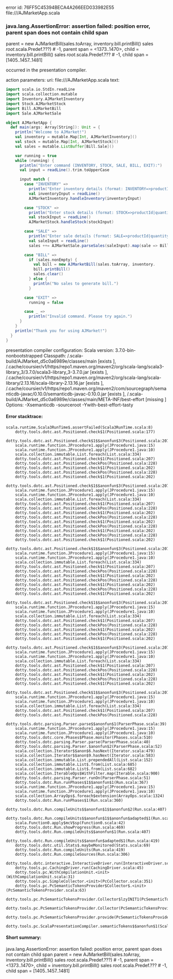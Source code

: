 error id: 76FF5C45394BECA4A266EED033982E55
file://<WORKSPACE>/AJMarketApp.scala
### java.lang.AssertionError: assertion failed: position error, parent span does not contain child span
parent      = new AJMarketBill(sales.toArray,
  inventory.bill.printBill() sales _root_.scala.Predef.???) # -1,
parent span = <1373..1470>,
child       = inventory.bill.printBill() sales _root_.scala.Predef.??? # -1,
child span  = [1405..1457..1481]

occurred in the presentation compiler.



action parameters:
uri: file://<WORKSPACE>/AJMarketApp.scala
text:
```scala
import scala.io.StdIn.readLine
import scala.collection.mutable
import Inventory.AJMarketInventory
import Stock.AJMarketStock
import Bill.AJMarketBill
import Sale.AJMarketSale

object AJMarketApp {
  def main(args: Array[String]): Unit = {
    println("Welcome to AJMarket!")
    val inventory = mutable.Map[Int, AJMarketInventory]()
    val stock = mutable.Map[Int, AJMarketStock]()
    val sales = mutable.ListBuffer[Bill.Sale]()

    var running = true
    while (running) {
      println("Enter command (INVENTORY, STOCK, SALE, BILL, EXIT):")
      val input = readLine().trim.toUpperCase

      input match {
        case "INVENTORY" =>
          println("Enter inventory details (format: INVENTORY=>productId|productName|quantity|price):")
          val inventoryInput = readLine()
          AJMarketInventory.handleInventory(inventoryInput)

        case "STOCK" =>
          println("Enter stock details (format: STOCK=>productId|quantity):")
          val stockInput = readLine()
          AJMarketStock.handleStock(stockInput)

        case "SALE" =>
          println("Enter sale details (format: SALE=>productId|quantity):")
          val saleInput = readLine()
          sales ++= AJMarketSale.parseSales(saleInput).map(sale => Bill.Sale(sale.productId, sale.quantity, sale.price))

        case "BILL" =>
          if (sales.nonEmpty) {
            val bill = new AJMarketBill(sales.toArray, inventory.
            bill.printBill()
            sales.clear()
          } else {
            println("No sales to generate bill.")
          }

        case "EXIT" =>
          running = false

        case _ =>
          println("Invalid command. Please try again.")
      }
    }
    println("Thank you for using AJMarket!")
  }
}

```


presentation compiler configuration:
Scala version: 3.7.0-bin-nonbootstrapped
Classpath:
<WORKSPACE>/.scala-build/AJMarket_d5c0a6989e/classes/main [exists ], <HOME>/.cache/coursier/v1/https/repo1.maven.org/maven2/org/scala-lang/scala3-library_3/3.7.0/scala3-library_3-3.7.0.jar [exists ], <HOME>/.cache/coursier/v1/https/repo1.maven.org/maven2/org/scala-lang/scala-library/2.13.16/scala-library-2.13.16.jar [exists ], <HOME>/.cache/coursier/v1/https/repo1.maven.org/maven2/com/sourcegraph/semanticdb-javac/0.10.0/semanticdb-javac-0.10.0.jar [exists ], <WORKSPACE>/.scala-build/AJMarket_d5c0a6989e/classes/main/META-INF/best-effort [missing ]
Options:
-Xsemanticdb -sourceroot <WORKSPACE> -Ywith-best-effort-tasty




#### Error stacktrace:

```
scala.runtime.Scala3RunTime$.assertFailed(Scala3RunTime.scala:8)
	dotty.tools.dotc.ast.Positioned.check$1(Positioned.scala:177)
	dotty.tools.dotc.ast.Positioned.check$1$$anonfun$3(Positioned.scala:207)
	scala.runtime.function.JProcedure1.apply(JProcedure1.java:15)
	scala.runtime.function.JProcedure1.apply(JProcedure1.java:10)
	scala.collection.immutable.List.foreach(List.scala:334)
	dotty.tools.dotc.ast.Positioned.check$1(Positioned.scala:207)
	dotty.tools.dotc.ast.Positioned.checkPos(Positioned.scala:228)
	dotty.tools.dotc.ast.Positioned.check$1(Positioned.scala:202)
	dotty.tools.dotc.ast.Positioned.checkPos(Positioned.scala:228)
	dotty.tools.dotc.ast.Positioned.check$1(Positioned.scala:202)
	dotty.tools.dotc.ast.Positioned.check$1$$anonfun$3(Positioned.scala:207)
	scala.runtime.function.JProcedure1.apply(JProcedure1.java:15)
	scala.runtime.function.JProcedure1.apply(JProcedure1.java:10)
	scala.collection.immutable.List.foreach(List.scala:334)
	dotty.tools.dotc.ast.Positioned.check$1(Positioned.scala:207)
	dotty.tools.dotc.ast.Positioned.checkPos(Positioned.scala:228)
	dotty.tools.dotc.ast.Positioned.check$1(Positioned.scala:202)
	dotty.tools.dotc.ast.Positioned.checkPos(Positioned.scala:228)
	dotty.tools.dotc.ast.Positioned.check$1(Positioned.scala:202)
	dotty.tools.dotc.ast.Positioned.checkPos(Positioned.scala:228)
	dotty.tools.dotc.ast.Positioned.check$1(Positioned.scala:202)
	dotty.tools.dotc.ast.Positioned.checkPos(Positioned.scala:228)
	dotty.tools.dotc.ast.Positioned.check$1(Positioned.scala:202)
	dotty.tools.dotc.ast.Positioned.check$1$$anonfun$3(Positioned.scala:207)
	scala.runtime.function.JProcedure1.apply(JProcedure1.java:15)
	scala.runtime.function.JProcedure1.apply(JProcedure1.java:10)
	scala.collection.immutable.List.foreach(List.scala:334)
	dotty.tools.dotc.ast.Positioned.check$1(Positioned.scala:207)
	dotty.tools.dotc.ast.Positioned.checkPos(Positioned.scala:228)
	dotty.tools.dotc.ast.Positioned.check$1(Positioned.scala:202)
	dotty.tools.dotc.ast.Positioned.checkPos(Positioned.scala:228)
	dotty.tools.dotc.ast.Positioned.check$1(Positioned.scala:202)
	dotty.tools.dotc.ast.Positioned.checkPos(Positioned.scala:228)
	dotty.tools.dotc.ast.Positioned.check$1(Positioned.scala:202)
	dotty.tools.dotc.ast.Positioned.check$1$$anonfun$3(Positioned.scala:207)
	scala.runtime.function.JProcedure1.apply(JProcedure1.java:15)
	scala.runtime.function.JProcedure1.apply(JProcedure1.java:10)
	scala.collection.immutable.List.foreach(List.scala:334)
	dotty.tools.dotc.ast.Positioned.check$1(Positioned.scala:207)
	dotty.tools.dotc.ast.Positioned.checkPos(Positioned.scala:228)
	dotty.tools.dotc.ast.Positioned.check$1(Positioned.scala:202)
	dotty.tools.dotc.ast.Positioned.checkPos(Positioned.scala:228)
	dotty.tools.dotc.ast.Positioned.check$1(Positioned.scala:202)
	dotty.tools.dotc.ast.Positioned.check$1$$anonfun$3(Positioned.scala:207)
	scala.runtime.function.JProcedure1.apply(JProcedure1.java:15)
	scala.runtime.function.JProcedure1.apply(JProcedure1.java:10)
	scala.collection.immutable.List.foreach(List.scala:334)
	dotty.tools.dotc.ast.Positioned.check$1(Positioned.scala:207)
	dotty.tools.dotc.ast.Positioned.checkPos(Positioned.scala:228)
	dotty.tools.dotc.ast.Positioned.check$1(Positioned.scala:202)
	dotty.tools.dotc.ast.Positioned.checkPos(Positioned.scala:228)
	dotty.tools.dotc.ast.Positioned.check$1(Positioned.scala:202)
	dotty.tools.dotc.ast.Positioned.check$1$$anonfun$3(Positioned.scala:207)
	scala.runtime.function.JProcedure1.apply(JProcedure1.java:15)
	scala.runtime.function.JProcedure1.apply(JProcedure1.java:10)
	scala.collection.immutable.List.foreach(List.scala:334)
	dotty.tools.dotc.ast.Positioned.check$1(Positioned.scala:207)
	dotty.tools.dotc.ast.Positioned.checkPos(Positioned.scala:228)
	dotty.tools.dotc.parsing.Parser.parse$$anonfun$1(ParserPhase.scala:39)
	scala.runtime.function.JProcedure1.apply(JProcedure1.java:15)
	scala.runtime.function.JProcedure1.apply(JProcedure1.java:10)
	dotty.tools.dotc.core.Phases$Phase.monitor(Phases.scala:510)
	dotty.tools.dotc.parsing.Parser.parse(ParserPhase.scala:40)
	dotty.tools.dotc.parsing.Parser.$anonfun$2(ParserPhase.scala:52)
	scala.collection.Iterator$$anon$6.hasNext(Iterator.scala:479)
	scala.collection.Iterator$$anon$9.hasNext(Iterator.scala:583)
	scala.collection.immutable.List.prependedAll(List.scala:152)
	scala.collection.immutable.List$.from(List.scala:685)
	scala.collection.immutable.List$.from(List.scala:682)
	scala.collection.IterableOps$WithFilter.map(Iterable.scala:900)
	dotty.tools.dotc.parsing.Parser.runOn(ParserPhase.scala:51)
	dotty.tools.dotc.Run.runPhases$1$$anonfun$1(Run.scala:367)
	scala.runtime.function.JProcedure1.apply(JProcedure1.java:15)
	scala.runtime.function.JProcedure1.apply(JProcedure1.java:10)
	scala.collection.ArrayOps$.foreach$extension(ArrayOps.scala:1324)
	dotty.tools.dotc.Run.runPhases$1(Run.scala:360)
	dotty.tools.dotc.Run.compileUnits$$anonfun$1$$anonfun$2(Run.scala:407)
	dotty.tools.dotc.Run.compileUnits$$anonfun$1$$anonfun$adapted$1(Run.scala:407)
	scala.Function0.apply$mcV$sp(Function0.scala:42)
	dotty.tools.dotc.Run.showProgress(Run.scala:469)
	dotty.tools.dotc.Run.compileUnits$$anonfun$1(Run.scala:407)
	dotty.tools.dotc.Run.compileUnits$$anonfun$adapted$1(Run.scala:419)
	dotty.tools.dotc.util.Stats$.maybeMonitored(Stats.scala:69)
	dotty.tools.dotc.Run.compileUnits(Run.scala:419)
	dotty.tools.dotc.Run.compileSources(Run.scala:306)
	dotty.tools.dotc.interactive.InteractiveDriver.run(InteractiveDriver.scala:161)
	dotty.tools.pc.CachingDriver.run(CachingDriver.scala:45)
	dotty.tools.pc.WithCompilationUnit.<init>(WithCompilationUnit.scala:31)
	dotty.tools.pc.SimpleCollector.<init>(PcCollector.scala:351)
	dotty.tools.pc.PcSemanticTokensProvider$Collector$.<init>(PcSemanticTokensProvider.scala:63)
	dotty.tools.pc.PcSemanticTokensProvider.Collector$lzyINIT1(PcSemanticTokensProvider.scala:63)
	dotty.tools.pc.PcSemanticTokensProvider.Collector(PcSemanticTokensProvider.scala:63)
	dotty.tools.pc.PcSemanticTokensProvider.provide(PcSemanticTokensProvider.scala:88)
	dotty.tools.pc.ScalaPresentationCompiler.semanticTokens$$anonfun$1(ScalaPresentationCompiler.scala:152)
```
#### Short summary: 

java.lang.AssertionError: assertion failed: position error, parent span does not contain child span
parent      = new AJMarketBill(sales.toArray,
  inventory.bill.printBill() sales _root_.scala.Predef.???) # -1,
parent span = <1373..1470>,
child       = inventory.bill.printBill() sales _root_.scala.Predef.??? # -1,
child span  = [1405..1457..1481]